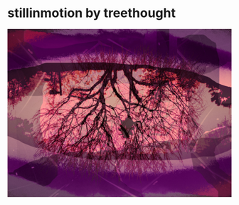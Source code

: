 # stillinmotion by treethought

![album artwork](https://github.com/treethought/stillinmotion/blob/master/cover.jpg?raw=true)

